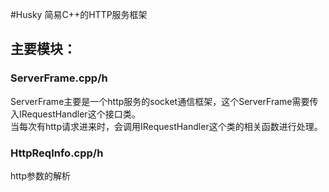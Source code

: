#Husky 简易C++的HTTP服务框架

## 主要模块：

### ServerFrame.cpp/h

ServerFrame主要是一个http服务的socket通信框架，这个ServerFrame需要传入IRequestHandler这个接口类。   
当每次有http请求进来时，会调用IRequestHandler这个类的相关函数进行处理。   

### HttpReqInfo.cpp/h 

http参数的解析

